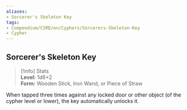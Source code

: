 ```yaml
---
aliases:
- Sorcerer's Skeleton Key
tags:
- Compendium/CSRD/en/Cyphers/Sorcerers-Skeleton-Key
- Cypher
---
```


  
## Sorcerer's Skeleton Key  
>[!info] Stats  
> **Level:** 1d6+2  
> **Form:** Wooden Stick, Iron Wand, or Piece of Straw
  
When tapped three times against any locked door or other object (of the cypher level or lower), the key automatically unlocks it.